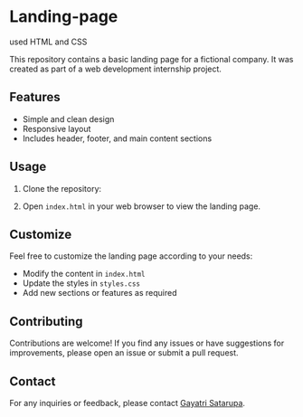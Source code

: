 # Landing-page
used HTML and CSS

This repository contains a basic landing page for a fictional company. It was created as part of a web development internship project.

## Features

- Simple and clean design
- Responsive layout
- Includes header, footer, and main content sections

## Usage

1. Clone the repository:

2. Open `index.html` in your web browser to view the landing page.

## Customize

Feel free to customize the landing page according to your needs:
- Modify the content in `index.html`
- Update the styles in `styles.css`
- Add new sections or features as required

## Contributing

Contributions are welcome! If you find any issues or have suggestions for improvements, please open an issue or submit a pull request.



## Contact

For any inquiries or feedback, please contact [Gayatri Satarupa](gayatrisatarupa810@gmail.com).
